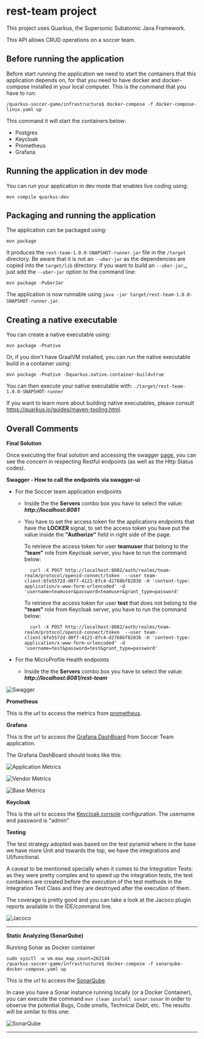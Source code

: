 # rest-team project

This project uses Quarkus, the Supersonic Subatomic Java Framework.

This API allows CRUD operations on a soccer team.

## Before running the application

Before start running the application we need to start the containers
that this application depends on, for that you need to have docker and
docker-compose installed in your local computer. This is the command
that you have to run:

```shell script
/quarkus-soccer-game/infrastructure$ docker-compose -f docker-compose-linux.yaml up
```

This command it will start the containers below:
-  Postgres
-  Keycloak
-  Prometheus
-  Grafana

## Running the application in dev mode

You can run your application in dev mode that enables live coding using:

```shell script
mvn compile quarkus:dev
```

## Packaging and running the application

The application can be packaged using:

```shell script
mvn package
```

It produces the `rest-team-1.0.0-SNAPSHOT-runner.jar` file in the
`/target` directory. Be aware that it is not an `--uber-jar` as the
dependencies are copied into the `target/lib` directory. If you want to
build an `--uber-jar`_, just add the `--uber-jar` option to the command
line:

```shell script
mvn package -PuberJar
```

The application is now runnable using `java -jar
target/rest-team-1.0.0-SNAPSHOT-runner.jar`.

## Creating a native executable

You can create a native executable using:

```shell script
mvn package -Pnative
```

Or, if you don't have GraalVM installed, you can run the native
executable build in a container using:

```shell script
mvn package -Pnative -Dquarkus.native.container-build=true
```

You can then execute your native executable with:
`./target/rest-team-1.0.0-SNAPSHOT-runner`

If you want to learn more about building native executables, please
consult https://quarkus.io/guides/maven-tooling.html.

## Overall Comments

**Final Solution**

Once executing the final solution and accessing the swagger
[page](http://localhost:8081/rest-team/swagger-ui/), you can see the
concern in respecting Restful endpoints (as well as the Http Status
codes).

**Swagger - How to call the endpoints via swagger-ui**

- For the Soccer team application endpoints
    - Inside the the **Servers** combo box you have to select the value: ***http://localhost:8081***
    - You have to set the access token for the applications endpoints that have the **LOCKER** signal, to set the access token you have put the value inside the **"Authorize"** field in right side of the page.

      To retrieve the access token for user **teamuser** that belong to the **"team"** role from Keycloak server, you have to run the command below:
        ```shell script
          curl -X POST http://localhost:8082/auth/realms/team-realm/protocol/openid-connect/token  --user team-client:6fe5572d-d0f7-4121-8fc4-d2768bf82836 -H 'content-type: application/x-www-form-urlencoded' -d 'username=teamuser&password=teamuser&grant_type=password'
        ```
      To retrieve the access token for user **test** that does not belong to the **"team"** role from Keycloak server, you have to run the command below:
        ```shell script
          curl -X POST http://localhost:8082/auth/realms/team-realm/protocol/openid-connect/token  --user team-client:6fe5572d-d0f7-4121-8fc4-d2768bf82836 -H 'content-type: application/x-www-form-urlencoded' -d 'username=test&password=test&grant_type=password'
        ```

- For the MicroProfile Health endpoints
  - Inside the the **Servers** combo box you have to select the value: ***http://localhost:8081/rest-team***

 ![Swagger](https://i.ibb.co/1MfXfk0/swagger-ui.png "Swagger Endpoints")

**Prometheus**

This is the url to access the metrics from [prometheus](http://localhost:9090/graph).

**Grafana**

This is the url to access the [Grafana DashBoard](http://localhost:3000) from Soccer Team application.

The Grafana DashBoard should looks like this:

![Application Metrics](https://i.ibb.co/LhFr5Wx/application-metrics.png
"Application Metrics")

![Vendor Metrics](https://i.ibb.co/TY9BNdL/vendor-metrics.png
"Vendor Metrics")

![Base Metrics](https://i.ibb.co/TgRKHkC/base-metrics.png
"Base Metrics")

**Keycloak**

This is the url to access the [Keycloak console](http://localhost:8082/auth/) configuration.
The username and password is "admin"

**Testing**

The test strategy adopted was based on the test pyramid where in the base
we have more Unit and towards the top, we have the integrations and
UI/functional.

A caveat to be mentioned specially when it comes to the Integration
Tests: as they were pretty complex and to speed up the integration tests,
the test containers are created before the execution of the test methods in the Integration Test Class and they are
destroyed after the execution of them.

The coverage is pretty good and you can take a look at the Jacoco plugin
reports available in the IDE/command line.

![Jacoco](https://i.ibb.co/tKLpft3/jacoco.png
"Jacoco Execution")

---

**Static Analyzing (SonarQube)**

Running Sonar as Docker container
```shell script
sudo sysctl -w vm.max_map_count=262144
/quarkus-soccer-game/infrastructure$ docker-compose -f sonarqube-docker-compose.yaml up
```
This is the url to access the [SonarQube](http://localhost:9000/projects?sort=-analysis_date).


In case you have a Sonar instance running locally (or a Docker
Container), you can execute the command `mvn clean install
sonar:sonar` in order to observe the potential Bugs, Code smells,
Technical Debt, etc. The results will be similar to this one:

![SonarQube](https://i.ibb.co/mzz8SrJ/sonar.png
"Sonar Execution")

---




